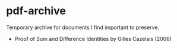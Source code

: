 # pdf-archive
Temporary archive for documents I find important to preserve.

- Proof of Sum and Difference Identities by Gilles Cazelais (2006)

